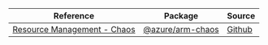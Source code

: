| Reference | Package | Source |
|---|---|---|
|[Resource Management - Chaos](arm-chaos-readme.md)|[@azure/arm-chaos](https://www.npmjs.com/package/@azure/arm-chaos)|[Github](https://github.com/Azure/azure-sdk-for-js/blob/main/sdk/chaos/arm-chaos)|
